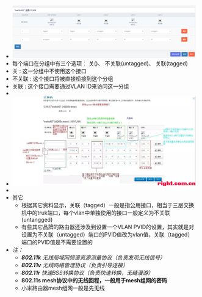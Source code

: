 - ![image.png](../assets/image_1690858655295_0.png)
- 每个端口在分组中有三个选项： 关()、 不关联(untagged)、 关联(tagged)
- 关 : 这一分组中不使用这个接口
- 不关联 : 这个接口将被直接桥接到这个分组
- 关联 : 这个接口需要通过VLAN ID来访问这一分组
-
- ![image.png](../assets/image_1690858684063_0.png)
-
- 其它
	- 根据其它资料显示，关联（tagged）一般是指公用接口，相当于三层交换机中的truk端口，每个vlan中单独使用的接口一般定义为不关联(untangged)
	- 有些其它品牌的路由器还涉及到设置一个VLAN  PVID的设置，其实就是对设置为不关联（untagged）端口的PVID值改为vlan值，关联（tagged）端口的PVID值是不需要设置的
- *注：*
	- ***802.11k**  无线局域网频谱资源测量协议（负责发现无线信号）*
	- ***802.11v** 无线网络管理协议（负责引导连接）*
	- ***802.11r** 快速BSS转换协议（负责快速转换，无缝漫游）*
	- ****802.11s** mesh协议中的无线回程，一般用于mesh组网的密码**
	- 小米路由器mesh组网一般是先无线